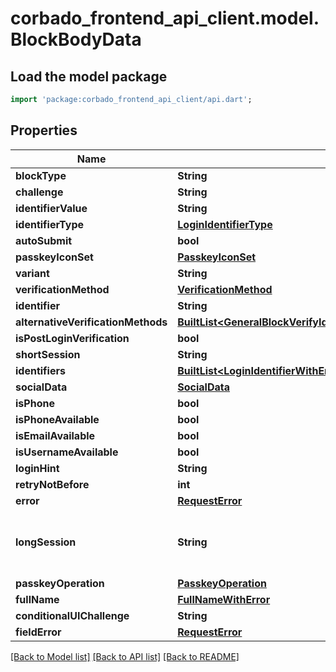 # corbado_frontend_api_client.model.BlockBodyData

## Load the model package
```dart
import 'package:corbado_frontend_api_client/api.dart';
```

## Properties
Name | Type | Description | Notes
------------ | ------------- | ------------- | -------------
**blockType** | **String** |  | 
**challenge** | **String** |  | 
**identifierValue** | **String** |  | 
**identifierType** | [**LoginIdentifierType**](LoginIdentifierType.md) |  | 
**autoSubmit** | **bool** |  | 
**passkeyIconSet** | [**PasskeyIconSet**](PasskeyIconSet.md) |  | 
**variant** | **String** |  | 
**verificationMethod** | [**VerificationMethod**](VerificationMethod.md) |  | 
**identifier** | **String** |  | 
**alternativeVerificationMethods** | [**BuiltList&lt;GeneralBlockVerifyIdentifierAlternativeVerificationMethodsInner&gt;**](GeneralBlockVerifyIdentifierAlternativeVerificationMethodsInner.md) |  | 
**isPostLoginVerification** | **bool** |  | 
**shortSession** | **String** |  | 
**identifiers** | [**BuiltList&lt;LoginIdentifierWithError&gt;**](LoginIdentifierWithError.md) |  | 
**socialData** | [**SocialData**](SocialData.md) |  | 
**isPhone** | **bool** |  | 
**isPhoneAvailable** | **bool** |  | 
**isEmailAvailable** | **bool** |  | 
**isUsernameAvailable** | **bool** |  | 
**loginHint** | **String** |  | [optional] 
**retryNotBefore** | **int** |  | [optional] 
**error** | [**RequestError**](RequestError.md) |  | [optional] 
**longSession** | **String** | Only given when project environment is dev | [optional] 
**passkeyOperation** | [**PasskeyOperation**](PasskeyOperation.md) |  | [optional] 
**fullName** | [**FullNameWithError**](FullNameWithError.md) |  | [optional] 
**conditionalUIChallenge** | **String** |  | [optional] 
**fieldError** | [**RequestError**](RequestError.md) |  | [optional] 

[[Back to Model list]](../README.md#documentation-for-models) [[Back to API list]](../README.md#documentation-for-api-endpoints) [[Back to README]](../README.md)



